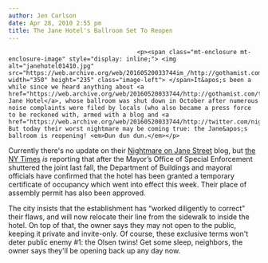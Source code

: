 ```yaml
---
author: Jen Carlson
date: Apr 28, 2010 2:55 pm
title: The Jane Hotel's Ballroom Set To Reopen
---
```


	
										<p><span class="mt-enclosure mt-enclosure-image" style="display: inline;"> <img alt="janehotel01410.jpg" src="https://web.archive.org/web/20160520033744im_/http://gothamist.com/attachments/arts_jen/janehotel01410.jpg" width="350" height="235" class="image-left"> </span>It&apos;s been a while since we heard anything about <a href="https://web.archive.org/web/20160520033744/http://gothamist.com/tags/nightmareonjanestreet">the Jane Hotel</a>, whose ballroom was shut down in October after numerous noise complaints were filed by locals (who also became a press force to be reckoned with, armed with a blog and <a href="https://web.archive.org/web/20160520033744/http://twitter.com/nightmareonjane">Twitter</a>). But today their worst nightmare may be coming true: the Jane&apos;s ballroom is reopening! <em>Dun dun dun.</em></p>

<p>Currently there&apos;s no update on their <a href="https://web.archive.org/web/20160520033744/http://nightmareonjane.wordpress.com/">Nightmare on Jane Street</a> blog, but <a href="https://web.archive.org/web/20160520033744/http://cityroom.blogs.nytimes.com/2010/04/28/jane-hotel-ballroom-is-allowed-to-reopen/">the NY Times</a> <em>is</em> reporting that after the Mayor&#x2019;s Office of Special Enforcement shuttered the joint last fall, the Department of Buildings and mayoral officials have confirmed that the hotel has been granted a temporary certificate of occupancy which went into effect this week. Their place of assembly permit has also been approved. </p>

<p>The city insists that the establishment has &#x201C;worked diligently to correct&quot; their flaws, and will now relocate their line from the sidewalk to inside the hotel. On top of that, the owner says they may not open to the public, keeping it private and invite-only. Of course, these exclusive terms won&apos;t deter public enemy #1: the Olsen twins! Get some sleep, neighbors, the owner says they&apos;ll be opening back up any day now.</p>					
										
									
				